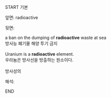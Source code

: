 START
기본

앞면:
radioactive


뒷면:
<div>a ban on the dumping of <strong>radioactive</strong> waste at sea </div><div><div>방사능 폐기물 해양 투기 금지</div></div><div><br></div><div><div>Uranium is a <strong>radioactive</strong> element. </div><div><div>우라늄은 방사선을 방출하는 원소이다.</div></div></div><div><br></div><div>방사성의</div>


해석:

END